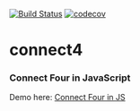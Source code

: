 [![Build Status](https://travis-ci.org/sashagoldenson/connect4.svg?branch=master)](https://travis-ci.org/sashagoldenson/connect4)
[![codecov](https://codecov.io/gh/sashagoldenson/connect4/branch/master/graph/badge.svg)](https://codecov.io/gh/sashagoldenson/connect4)

# connect4
### Connect Four in JavaScript
Demo here: [Connect Four in JS](http://sashagoldenson.com/#connect4)
